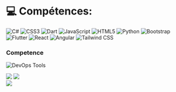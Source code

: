 
# 💻 Compétences:
![C#](https://img.shields.io/badge/c%23-%23239120.svg?style=for-the-badge&logo=c-sharp&logoColor=white)
![CSS3](https://img.shields.io/badge/css3-%231572B6.svg?style=for-the-badge&logo=css3&logoColor=white)
![Dart](https://img.shields.io/badge/dart-%230175C2.svg?style=for-the-badge&logo=dart&logoColor=white)
![JavaScript](https://img.shields.io/badge/javascript-%23323330.svg?style=for-the-badge&logo=javascript&logoColor=%23F7DF1E)
![HTML5](https://img.shields.io/badge/html5-%23E34F26.svg?style=for-the-badge&logo=html5&logoColor=white)
![Python](https://img.shields.io/badge/python-3670A0?style=for-the-badge&logo=python&logoColor=ffdd54)
![Bootstrap](https://img.shields.io/badge/bootstrap-%23563D7C.svg?style=for-the-badge&logo=bootstrap&logoColor=white)
![Flutter](https://img.shields.io/badge/Flutter-%2302569B.svg?style=for-the-badge&logo=Flutter&logoColor=white)
![React](https://img.shields.io/badge/react-%2320232a.svg?style=for-the-badge&logo=react&logoColor=%2361DAFB)
![Angular](https://img.shields.io/badge/angular-%23E23237.svg?style=for-the-badge&logo=angular&logoColor=white)
![Tailwind CSS](https://img.shields.io/badge/tailwind%20css-%2338B2AC.svg?style=for-the-badge&logo=tailwind-css&logoColor=white)


### Competence
<p>
  <img src="https://skillicons.dev/icons?i=jenkins,githubactions,docker,rabbitmq,grafana,influxdb,kubernets" alt="DevOps Tools" />
</p>



![](https://github-readme-stats.vercel.app/api?username=RandriamihantaJudex&theme=nightowl&hide_border=false&include_all_commits=true&count_private=true)
![](https://github-readme-streak-stats.herokuapp.com/?user=RandriamihantaJudex&theme=nightowl&hide_border=false)<br/>
![](https://github-readme-stats.vercel.app/api/top-langs/?username=RandriamihantaJudex&theme=nightowl&hide_border=false&include_all_commits=true&count_private=true&layout=compact)


